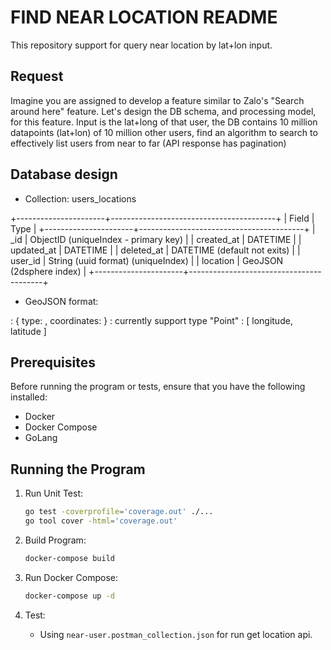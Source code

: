 # FIND NEAR LOCATION README

This repository support for query near location by lat+lon input.

## Request

Imagine you are assigned to develop a feature similar to Zalo's "Search around here" feature. Let's design the DB schema, and processing model, for this feature. Input is the lat+long of that user, the DB contains 10 million datapoints (lat+lon) of 10 million other users, find an algorithm to search to effectively list users from near to far (API response has pagination)

## Database design

- Collection: users_locations

+----------------------+-----------------------------------------+
| Field                | Type                                    |
+----------------------+-----------------------------------------+
| _id                  | ObjectID  (uniqueIndex - primary key)   |
| created_at           | DATETIME                                |
| updated_at           | DATETIME                                |
| deleted_at           | DATETIME  (default not exits)           |
| user_id              | String    (uuid format) (uniqueIndex)   |
| location             | GeoJSON   (2dsphere index)              |
+----------------------+-----------------------------------------+


- GeoJSON format: 

<field>: { type: <GeoJSON type> , coordinates: <coordinates> }
<GeoJSON type>: currently support type "Point"
<coordinates>: [ longitude, latitude ]

## Prerequisites

Before running the program or tests, ensure that you have the following installed:

- Docker
- Docker Compose
- GoLang

## Running the Program

1. Run Unit Test:

    ```bash
   go test -coverprofile='coverage.out' ./...
   go tool cover -html='coverage.out'
   ```

2. Build Program:

    ```bash
    docker-compose build
    ```

3. Run Docker Compose:

    ```bash
    docker-compose up -d
    ```

4. Test:

    - Using `near-user.postman_collection.json` for run get location api.